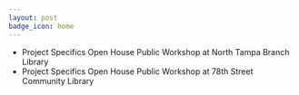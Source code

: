 ```yaml
---
layout: post
badge_icon: home
---
```


* Project Specifics Open House Public Workshop at North Tampa Branch Library 
* Project Specifics Open House Public Workshop at 78th Street Community Library
